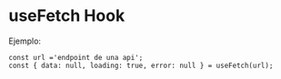 # useFetch Hook

Ejemplo:

```
const url ='endpoint de una api';
const { data: null, loading: true, error: null } = useFetch(url);

```
